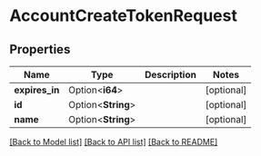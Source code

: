 # AccountCreateTokenRequest

## Properties

Name | Type | Description | Notes
------------ | ------------- | ------------- | -------------
**expires_in** | Option<**i64**> |  | [optional]
**id** | Option<**String**> |  | [optional]
**name** | Option<**String**> |  | [optional]

[[Back to Model list]](../README.md#documentation-for-models) [[Back to API list]](../README.md#documentation-for-api-endpoints) [[Back to README]](../README.md)


